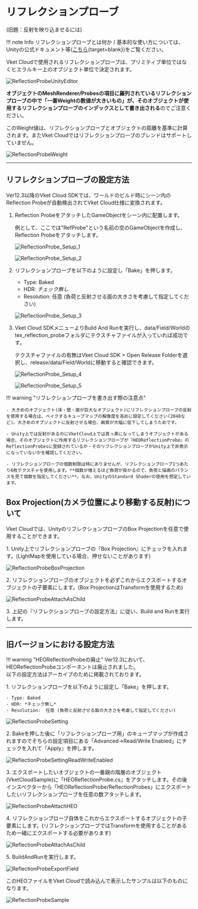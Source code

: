 # リフレクションプローブ

(旧題：反射を映り込ませるには)

!!! note Info
    リフレクションプローブとは何か / 基本的な使い方については、Unityの公式ドキュメント等([こちら](https://docs.unity3d.com/ja/2019.4/Manual/class-ReflectionProbe.html){target=blank})をご覧ください。

Vket Cloudで使用されるリフレクションプローブは、プリミティブ単位ではなくヒエラルキー上のオブジェクト単位で決定されます。

![ReflectionProbeUnityEditor](img/ReflectionProbeUnityEditor.jpg)

**オブジェクトのMeshRenderer/Probesの項目に羅列されているリフレクションプローブの中で「一番Weightの数値が大きいもの」が、そのオブジェクトが使用するリフレクションプローブのインデックスとして書き出される**のでご注意ください。

このWeight値は、リフレクションプローブとオブジェクトの距離を基準に計算されます。またVket Cloudではリフレクションプローブのブレンドはサポートしていません。

![ReflectionProbeWeight](img/ReflectionProbeWeight.jpg)

---

## リフレクションプローブの設定方法

Ver12.3以降のVket Cloud SDKでは、ワールドのビルド時にシーン内のReflection Probeが自動検出されてVket Cloud仕様に変換されます。

1. Reflection ProbeをアタッチしたGameObjectをシーン内に配置します。

    例として、ここでは"RefProbe"という名前の空のGameObjectを作成し、Reflection Probeをアタッチします。

    ![ReflectionProbe_Setup_1](img/ReflectionProbe_Setup_1.jpg)

    ![ReflectionProbe_Setup_2](img/ReflectionProbe_Setup_2.jpg)

2. リフレクションプローブを以下のように設定し「Bake」を押します。

    - Type: Baked
    - HDR: *チェック無し*
    - Resolution:  任意 (負荷と反射させる面の大きさを考慮して指定してください)

    ![ReflectionProbe_Setup_3](img/ReflectionProbe_Setup_3.jpg)

3. Vket Cloud SDKメニューよりBuild And Runを実行し、data/Field/Worldのtex_reflection_probeフォルダにテクスチャファイルが入っていれば成功です。

    テクスチャファイルの有無はVket Cloud SDK > Open Release Folderを選択し、release/data/Field/Worldに移動すると確認できます。

    ![ReflectionProbe_Setup_4](img/ReflectionProbe_Setup_4.jpg)

    ![ReflectionProbe_Setup_5](img/ReflectionProbe_Setup_5.jpg)

!!! warning "リフレクションプローブを書き出す際の注意点"

    - 大きめのオブジェクト(床・壁・面が巨大なオブジェクト)にリフレクションプローブの反射を使用する場合は、ベイクするキューブマップの解像度を高めに設定してください(2048など)。大きめのオブジェクトに反射させる場合、画質が大幅に低下してしまうためです。

    - Unity上では反射があるのにVketCloud上では真っ黒になってしまうオブジェクトがある場合、そのオブジェクトに作用するリフレクションプローブが『HEOReflectionProbe』のReflectionProbesに登録されているか・そのリフレクションプローブがUnity上で非表示になっていないかを確認してください。

    - リフレクションプローブの個数制限は特にありませんが、リフレクションプローブ1つあたり6枚テクスチャを使用します。**個数が増えるほど負荷が掛かるので、負荷と描画のバランスを見て個数を指定してください**。なお、UnityのStandard Shaderの使用を想定しています。

## Box Projection(カメラ位置により移動する反射)について

Vket Cloudでは、UnityのリフレクションプローブのBox Projectionを任意で使用することができます。

1\. Unity上でリフレクションプローブの『Box Projection』にチェックを入れます。(LightMapを使用している場合、押せないことがあります)

![ReflectionProbeBoxProjection](img/ReflectionProbeBoxProjection.jpg)

2\. リフレクションプローブのオブジェクトを必ずこれからエクスポートするオブジェクトの子要素にします。(Box ProjectionはTransformを使用するため)

![ReflectionProbeAttachAsChild](img/ReflectionProbeAttachAsChild.jpg)

3\. 上記の『リフレクションプローブの設定方法』に従い、Build and Runを実行します。

---

## 旧バージョンにおける設定方法

!!! warning "HEOReflectionProbeの廃止"
    Ver12.3において、HEOReflectionProbeコンポーネントは廃止されました。<br>
    以下の設定方法はアーカイブのために掲載されております。

1\. リフレクションプローブを以下のように設定し「Bake」を押します。

    - Type: Baked 
    - HDR: *チェック無し* 
    - Resolution:  任意 (負荷と反射させる面の大きさを考慮して指定してください) 

![ReflectionProbeSetting](img/ReflectionProbeSetting.jpg)

2\. Bakeを押した後に「リフレクションプローブ用」のキューブマップが作成されますのでそちらの設定項目にある「Advanced→Read/Write Enabled」にチェックを入れて『Apply』を押します。

![ReflectionProbeSettingReadWriteEnabled](img/ReflectionProbeReadWriteEnabled.jpg)

3\. エクスポートしたいオブジェクトの一番親の階層のオブジェクト(VketCloudSample)に「HEOReflectionProbe.cs」をアタッチします。その後インスペクターから「HEOReflectionProbe/ReflectionProbes」にエクスポートしたいリフレクションプローブを任意の数アタッチします。

![ReflectionProbeAttachHEO](img/ReflectionProbeAttachHEO.jpg)

4\. リフレクションプローブ自体をこれからエクスポートするオブジェクトの子要素にします。(リフレクションプローブではTransformを使用することがあるため一緒にエクスポートする必要があります)

![ReflectionProbeAttachAsChild](img/ReflectionProbeAttachAsChild.jpg)

5\. BuildAndRunを実行します。

![ReflectionProbeExportField](img/ReflectionProbeExportField.jpg)

このHEOファイルをVket Cloudで読み込んで表示したサンプルは以下のものになります。

![ReflectionProbeSample](img/ReflectionProbeSample.jpg)
